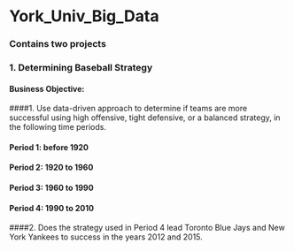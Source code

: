 # York_Univ_Big_Data
### Contains two projects

### 1. Determining Baseball Strategy
#### Business Objective: 

####1. Use data-driven approach to determine if teams are more successful using high offensive, tight defensive, or a balanced strategy, in the following time periods.

   #### Period 1: before 1920

   #### Period 2: 1920 to 1960

   #### Period 3: 1960 to 1990

   #### Period 4: 1990 to 2010


####2. Does the strategy used in Period 4 lead Toronto Blue Jays and New York Yankees to success in the years 2012 and 2015.
  
